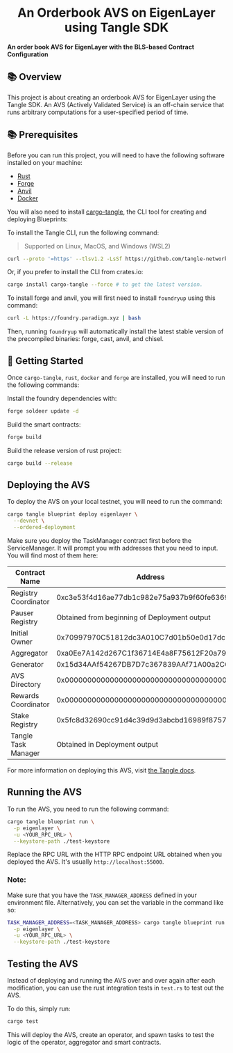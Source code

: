 # <h1 align="center"> An Orderbook AVS on EigenLayer using Tangle SDK </h1>

**An order book AVS for EigenLayer with the BLS-based Contract Configuration**

## 📚 Overview

This project is about creating an orderbook AVS for EigenLayer using the Tangle SDK.
An AVS (Actively Validated Service) is an off-chain service that runs arbitrary computations for a user-specified period of time.

## 📚 Prerequisites

Before you can run this project, you will need to have the following software installed on your machine:

- [Rust](https://www.rust-lang.org/tools/install)
- [Forge](https://getfoundry.sh)
- [Anvil](https://crates.io/crates/anvil)
- [Docker](https://www.docker.com/)

You will also need to install [cargo-tangle](https://crates.io/crates/cargo-tangle), the CLI tool for creating and
deploying Blueprints:

To install the Tangle CLI, run the following command:

> Supported on Linux, MacOS, and Windows (WSL2)

```bash
curl --proto '=https' --tlsv1.2 -LsSf https://github.com/tangle-network/gadget/releases/download/cargo-tangle-v0.1.2/cargo-tangle-installer.sh | sh
```

Or, if you prefer to install the CLI from crates.io:

```bash
cargo install cargo-tangle --force # to get the latest version.
```

To install forge and anvil, you will first need to install `foundryup` using this command:

```bash
curl -L https://foundry.paradigm.xyz | bash
```

Then, running `foundryup` will automatically install the latest stable version of the precompiled binaries: forge, cast, anvil, and chisel.

## 🚀 Getting Started

Once `cargo-tangle`, `rust`, `docker` and `forge` are installed, you will need to run the following commands:

Install the foundry dependencies with:

```sh
forge soldeer update -d
```

Build the smart contracts:

```sh
forge build
```

Build the release version of rust project:

```sh
cargo build --release
```

## Deploying the AVS

To deploy the AVS on your local testnet, you will need to run the command:

```sh
cargo tangle blueprint deploy eigenlayer \
  --devnet \
  --ordered-deployment
```

Make sure you deploy the TaskManager contract first before the ServiceManager. It will prompt you with addresses that you need to input. You will find most of them here:

| Contract Name        | Address                                      |
| -------------------- | -------------------------------------------- |
| Registry Coordinator | 0xc3e53f4d16ae77db1c982e75a937b9f60fe63690   |
| Pauser Registry      | Obtained from beginning of Deployment output |
| Initial Owner        | 0x70997970C51812dc3A010C7d01b50e0d17dc79C8   |
| Aggregator           | 0xa0Ee7A142d267C1f36714E4a8F75612F20a79720   |
| Generator            | 0x15d34AAf54267DB7D7c367839AAf71A00a2C6A65   |
| AVS Directory        | 0x0000000000000000000000000000000000000000   |
| Rewards Coordinator  | 0x0000000000000000000000000000000000000000   |
| Stake Registry       | 0x5fc8d32690cc91d4c39d9d3abcbd16989f875707   |
| Tangle Task Manager  | Obtained in Deployment output                |

For more information on deploying this AVS, visit [the Tangle docs](https://docs.tangle.tools/developers/eigenlayer-avs/bls-template).

## Running the AVS

To run the AVS, you need to run the following command:

```sh
cargo tangle blueprint run \
  -p eigenlayer \
  -u <YOUR_RPC_URL> \
  --keystore-path ./test-keystore
```

Replace the RPC URL with the HTTP RPC endpoint URL obtained when you deployed the AVS. It's usually `http://localhost:55000`.

### Note:

Make sure that you have the `TASK_MANAGER_ADDRESS` defined in your environment file. Alternatively, you can set the variable in the command like so:

```sh
TASK_MANAGER_ADDRESS=<TASK_MANAGER_ADDRESS> cargo tangle blueprint run \
  -p eigenlayer \
  -u <YOUR_RPC_URL> \
  --keystore-path ./test-keystore
```

## Testing the AVS

Instead of deploying and running the AVS over and over again after each modification, you can use the rust integration tests in `test.rs` to test out the AVS.

To do this, simply run:

```sh
cargo test
```

This will deploy the AVS, create an operator, and spawn tasks to test the logic of the operator, aggregator and smart contracts.
